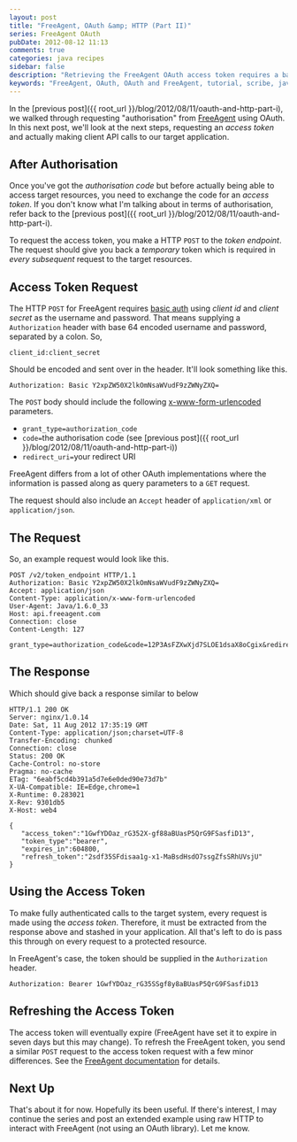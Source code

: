 ```yaml
---
layout: post
title: "FreeAgent, OAuth &amp; HTTP (Part II)"
series: FreeAgent OAuth
pubDate: 2012-08-12 11:13
comments: true
categories: java recipes
sidebar: false
description: "Retrieving the FreeAgent OAuth access token requires a basic auth POST request with a body with content previously retrieved. See the details here."
keywords: "FreeAgent, OAuth, OAuth and FreeAgent, tutorial, scribe, java, google oauth"
---
```


In the [previous post]({{ root_url }}/blog/2012/08/11/oauth-and-http-part-i), we walked through requesting "authorisation" from [FreeAgent](https://dev.freeagent.com/docs/oauth) using OAuth. In this next post, we'll look at the next steps, requesting an _access token_ and actually making client API calls to our target application.

<!-- more -->


## After Authorisation

Once you've got the _authorisation code_ but before actually being able to access target resources, you need to exchange the code for an _access token_. If you don't know what I'm talking about in terms of authorisation, refer back to the [previous post]({{ root_url }}/blog/2012/08/11/oauth-and-http-part-i). 

To request the access token, you make a HTTP `POST` to the _token endpoint_. The request should give you back a _temporary_ token which is required in _every subsequent_ request to the target resources.


## Access Token Request

The HTTP `POST` for FreeAgent requires [basic auth](http://en.wikipedia.org/wiki/Basic_access_authentication) using _client id_ and _client secret_ as the username and password. That means supplying a `Authorization` header with base 64 encoded username and password, separated by a colon. So,

    client_id:client_secret

Should be encoded and sent over in the header. It'll look something like this.

    Authorization: Basic Y2xpZW50X2lkOmNsaWVudF9zZWNyZXQ=

The `POST` body should include the following [x-www-form-urlencoded](/blog/2012/06/11/http-encoding-schemes) parameters.

 * `grant_type=authorization_code`
 * `code=`the authorisation code (see [previous post]({{ root_url }}/blog/2012/08/11/oauth-and-http-part-i))
 * `redirect_uri=`your redirect URI

FreeAgent differs from a lot of other OAuth implementations where the information is passed along as query parameters to a `GET` request.

The request should also include an `Accept` header of `application/xml` or `application/json`.

## The Request

So, an example request would look like this.

    POST /v2/token_endpoint HTTP/1.1
    Authorization: Basic Y2xpZW50X2lkOmNsaWVudF9zZWNyZXQ=
    Accept: application/json
    Content-Type: application/x-www-form-urlencoded
    User-Agent: Java/1.6.0_33
    Host: api.freeagent.com
    Connection: close
    Content-Length: 127

    grant_type=authorization_code&code=12P3AsFZXwXjd7SLOE1dsaX8oCgix&redirect_uri=http%3A%2F%2Flocalhost%3A8080%2Foauth


## The Response

Which should give back a response similar to below

    HTTP/1.1 200 OK
    Server: nginx/1.0.14
    Date: Sat, 11 Aug 2012 17:35:19 GMT
    Content-Type: application/json;charset=UTF-8
    Transfer-Encoding: chunked
    Connection: close
    Status: 200 OK
    Cache-Control: no-store
    Pragma: no-cache
    ETag: "6eabf5cd4b391a5d7e6e0ded90e73d7b"
    X-UA-Compatible: IE=Edge,chrome=1
    X-Runtime: 0.283021
    X-Rev: 9301db5
    X-Host: web4

    {
       "access_token":"1GwfYDOaz_rG352X-gf88aBUasP5QrG9FSasfiD13",
       "token_type":"bearer",
       "expires_in":604800,
       "refresh_token":"2sdf35SFdisaa1g-x1-MaBsdHsdO7ssgZfsSRhUVsjU"
    }


## Using the Access Token

To make fully authenticated calls to the target system, every request is made using the _access token_. Therefore, it must be extracted from the response above and stashed in your application. All that's left to do is pass this through on every request to a protected resource.

In FreeAgent's case, the token should be supplied in the `Authorization` header.

    Authorization: Bearer 1GwfYDOaz_rG35SSgf8y8aBUasP5QrG9FSasfiD13


## Refreshing the Access Token

The access token will eventually expire (FreeAgent have set it to expire in seven days but this may change). To refresh the FreeAgent token, you send a similar `POST` request to the access token request with a few minor differences. See the [FreeAgent documentation](https://dev.freeagent.com/docs/oauth#refreshing-the-access-token) for details.


## Next Up

That's about it for now. Hopefully its been useful. If there's interest, I may continue the series and post an extended example using raw HTTP to interact with FreeAgent (not using an OAuth library). Let me know.